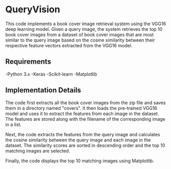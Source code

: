 # QueryVision
This code implements a book cover image retrieval system using the VGG16 deep learning model. Given a query image, the system retrieves the top 10 book cover images from a dataset of book cover images that are most similar to the query image based on the cosine similarity between their respective feature vectors extracted from the VGG16 model.

## Requirements
-Python 3.x
-Keras
-Scikit-learn
-Matplotlib

## Implementation Details
The code first extracts all the book cover images from the zip file and saves them in a directory named "covers". It then loads the pre-trained VGG16 model and uses it to extract the features from each image in the dataset. The features are stored along with the filename of the corresponding image in a list.

Next, the code extracts the features from the query image and calculates the cosine similarity between the query image and each image in the dataset. The similarity scores are sorted in descending order and the top 10 matching images are selected.

Finally, the code displays the top 10 matching images using Matplotlib.
